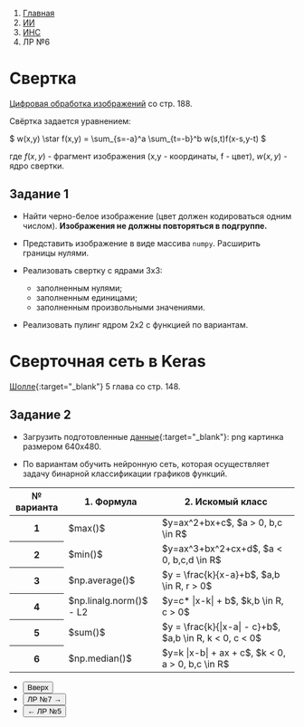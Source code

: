 <ol class="breadcrumb">
  <li class="breadcrumb-item"><a href="{{ site.baseurl }}">Главная</a></li>
  <li class="breadcrumb-item"><a href="{{ site.baseurl }}/artificial-intelligence/index.html">ИИ</a></li>
  <li class="breadcrumb-item"><a href="{{ site.baseurl }}/artificial-intelligence/ANN/index.html">ИНС</a></li>
  <li class="breadcrumb-item active">ЛР №6</li>
</ol>

<nav>
  <ul></ul>
</nav>

# Свертка

[Цифровая обработка изображений](https://vk.com/doc252264187_555814746?hash=pW7MVoAWCVC99RlZlMuyp95ZQPz6IJfpR1gMNrESxJc&dl=VKBY1ZInOSdIgCQPPHPEvGcZd0nfVty0rVwE5GO5RzL) со стр. 188.

Свёртка задается уравнением:

$ w(x,y) \star f(x,y) = \sum_{s=-a}^a \sum_{t=-b}^b w(s,t)f(x-s,y-t) $

где $f(x,y)$ - фрагмент изображения (x,y - координаты, f - цвет), $w(x,y)$ - ядро свертки.

## Задание 1

* Найти черно-белое изображение (цвет должен кодироваться одним числом). **Изображения не должны повторяться в подгруппе.**

* Представить изображение в виде массива `numpy`. Расширить границы нулями.

* Реализовать свертку с ядрами 3x3:
  * заполненным нулями;
  * заполненным единицами;
  * заполненным произвольными значениями.

* Реализовать пулинг ядром 2x2 с функцией по вариантам.

# Сверточная сеть в Keras

[Шолле](https://codernet.ru/books/python/glubokoe_obuchenie_na_python_sholle_fransua/){:target="_blank"} 5 глава со стр. 148.

## Задание 2

* Загрузить подготовленные [данные](https://disk.yandex.ru/d/Y3jZx0DtF9F78g){:target="_blank"}: png картинка размером 640x480.

* По вариантам обучить нейронную сеть, которая осуществляет задачу бинарной классификации графиков функций.


<table class="table table-hover">
  <thead>
    <tr>
      <th scope="col">№ варианта</th>
      <th scope="col">1. Формула</th>
      <th scope="col">2. Искомый класс</th>
    </tr>
  </thead>
  <tbody>
    <tr class="table-active">
      <th scope="row">1</th>
      <td>$max()$</td>
      <td>$y=ax^2+bx+c$, $a > 0, b,c \in R$</td>
    </tr>
    <tr class="table-primary">
      <th scope="row">2</th>
      <td>$min()$</td>
      <td>$y=ax^3+bx^2+cx+d$, $a < 0, b,c,d \in R$</td>
    </tr>
    <tr class="table-active">
      <th scope="row">3</th>
      <td>$np.average()$</td>
      <td>$y = \frac{k}{x-a}+b$, $a,b \in R, r > 0$</td>
    </tr>
    <tr class="table-primary">
      <th scope="row">4</th>
      <td>$np.linalg.norm()$ - L2</td>
      <td>$y=c* |x-k| + b$, $k,b \in R, c > 0$</td>
    </tr>
    <tr class="table-active">
      <th scope="row">5</th>
      <td>$sum()$</td>
      <td>$y = \frac{k}{|x-a| - c}+b$, $a,b \in R, k < 0, c < 0$</td>
    </tr>
    <tr class="table-primary">
      <th scope="row">6</th>
      <td>$np.median()$</td>
      <td>$y=k |x-b| + ax + c$, $k < 0, a > 0, b,c \in R$</td>
    </tr>
  </tbody>
</table>




<div class="row">
  <div class="col-lg-12">
    <ul class="list-unstyled">
      <li class="float-end">
        <button type="button" class="btn btn-outline-primary" onclick="window.location.href='#keras';">Вверх</button>
      </li>
      <li  class="float-end">
       <button type="button" class="btn btn-primary" onclick="window.location.href='{{ site.baseurl }}/artificial-intelligence/ANN/labs/lab7.html';">ЛР №7 →</button>
     </li>
      <li>
        <button type="button" class="btn btn-primary" onclick="window.location.href='{{ site.baseurl }}/artificial-intelligence/ANN/labs/lab5.html';">← ЛР №5</button>
      </li>
    </ul>
  </div>
</div>
